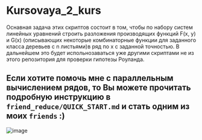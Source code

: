 # Kursovaya_2_kurs
Оснавная задача этих скриптов состоит в том, чтобы по набору систем линейных уравнений строить разложения производящих функций F(x, y)
и G(x) (описывающих некоторые комбинаторные функции для заданного класса деревьев с n листьями)в ряд по x с заданной точностью. 
В дальнейшем это будет испольнозаваться уже другими скриптами не из этого репозитория для проверки гипотезы Роуланда.

## Если хотите помочь мне с параллельным вычислением рядов, то Вы можете прочитать подробную инструкцию в `friend_reduce/QUICK_START.md` и стать одним из моих `friends` :)

![image](https://user-images.githubusercontent.com/19999084/82377454-56940080-9a2c-11ea-975d-0399473bbd5d.png)
